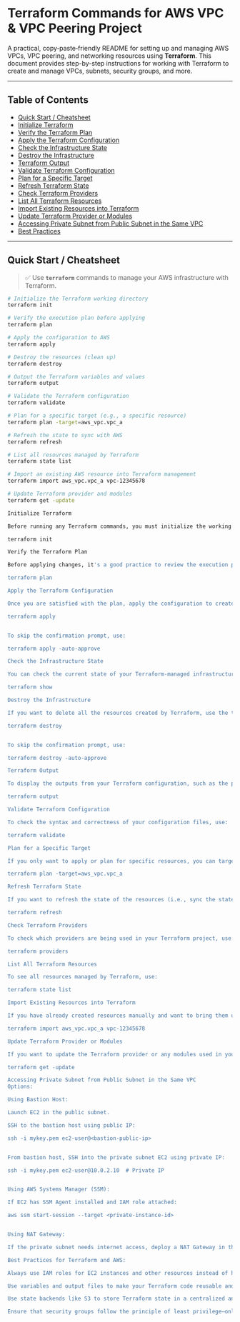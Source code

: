 # Terraform Commands for AWS VPC & VPC Peering Project

A practical, copy‑paste‑friendly README for setting up and managing AWS VPCs, VPC peering, and networking resources using **Terraform**. This document provides step-by-step instructions for working with Terraform to create and manage VPCs, subnets, security groups, and more.

---

## Table of Contents

* [Quick Start / Cheatsheet](#quick-start--cheatsheet)
* [Initialize Terraform](#initialize-terraform)
* [Verify the Terraform Plan](#verify-the-terraform-plan)
* [Apply the Terraform Configuration](#apply-the-terraform-configuration)
* [Check the Infrastructure State](#check-the-infrastructure-state)
* [Destroy the Infrastructure](#destroy-the-infrastructure)
* [Terraform Output](#terraform-output)
* [Validate Terraform Configuration](#validate-terraform-configuration)
* [Plan for a Specific Target](#plan-for-a-specific-target)
* [Refresh Terraform State](#refresh-terraform-state)
* [Check Terraform Providers](#check-terraform-providers)
* [List All Terraform Resources](#list-all-terraform-resources)
* [Import Existing Resources into Terraform](#import-existing-resources-into-terraform)
* [Update Terraform Provider or Modules](#update-terraform-provider-or-modules)
* [Accessing Private Subnet from Public Subnet in the Same VPC](#accessing-private-subnet-from-public-subnet-in-the-same-vpc)
* [Best Practices](#best-practices)

---

## Quick Start / Cheatsheet

> ✅ Use **`terraform`** commands to manage your AWS infrastructure with Terraform.

```bash
# Initialize the Terraform working directory
terraform init

# Verify the execution plan before applying
terraform plan

# Apply the configuration to AWS
terraform apply

# Destroy the resources (clean up)
terraform destroy

# Output the Terraform variables and values
terraform output

# Validate the Terraform configuration
terraform validate

# Plan for a specific target (e.g., a specific resource)
terraform plan -target=aws_vpc.vpc_a

# Refresh the state to sync with AWS
terraform refresh

# List all resources managed by Terraform
terraform state list

# Import an existing AWS resource into Terraform management
terraform import aws_vpc.vpc_a vpc-12345678

# Update Terraform provider and modules
terraform get -update

Initialize Terraform

Before running any Terraform commands, you must initialize the working directory containing Terraform configuration files. This step will download the necessary provider plugins and initialize your working environment.

terraform init

Verify the Terraform Plan

Before applying changes, it's a good practice to review the execution plan. This will show you what resources will be created, modified, or destroyed.

terraform plan

Apply the Terraform Configuration

Once you are satisfied with the plan, apply the configuration to create the infrastructure on AWS.

terraform apply


To skip the confirmation prompt, use:

terraform apply -auto-approve

Check the Infrastructure State

You can check the current state of your Terraform-managed infrastructure using:

terraform show

Destroy the Infrastructure

If you want to delete all the resources created by Terraform, use the terraform destroy command. This is useful when you want to clean up your environment or stop incurring costs on AWS resources.

terraform destroy


To skip the confirmation prompt, use:

terraform destroy -auto-approve

Terraform Output

To display the outputs from your Terraform configuration, such as the public IP of an EC2 instance, use:

terraform output

Validate Terraform Configuration

To check the syntax and correctness of your configuration files, use:

terraform validate

Plan for a Specific Target

If you only want to apply or plan for specific resources, you can target them with the -target flag:

terraform plan -target=aws_vpc.vpc_a

Refresh Terraform State

If you want to refresh the state of the resources (i.e., sync the state file with the actual resources), use:

terraform refresh

Check Terraform Providers

To check which providers are being used in your Terraform project, use:

terraform providers

List All Terraform Resources

To see all resources managed by Terraform, use:

terraform state list

Import Existing Resources into Terraform

If you have already created resources manually and want to bring them under Terraform management, you can import them using:

terraform import aws_vpc.vpc_a vpc-12345678

Update Terraform Provider or Modules

If you want to update the Terraform provider or any modules used in your project, you can run:

terraform get -update

Accessing Private Subnet from Public Subnet in the Same VPC
Options:

Using Bastion Host:

Launch EC2 in the public subnet.

SSH to the bastion host using public IP:

ssh -i mykey.pem ec2-user@<bastion-public-ip>


From bastion host, SSH into the private subnet EC2 using private IP:

ssh -i mykey.pem ec2-user@10.0.2.10  # Private IP


Using AWS Systems Manager (SSM):

If EC2 has SSM Agent installed and IAM role attached:

aws ssm start-session --target <private-instance-id>


Using NAT Gateway:

If the private subnet needs internet access, deploy a NAT Gateway in the public subnet and update the route tables for the private subnet to route through the NAT Gateway.

Best Practices for Terraform and AWS:

Always use IAM roles for EC2 instances and other resources instead of hardcoded credentials.

Use variables and output files to make your Terraform code reusable and modular.

Use state backends like S3 to store Terraform state in a centralized and secure way.

Ensure that security groups follow the principle of least privilege—only allow traffic that is absolutely necessary.